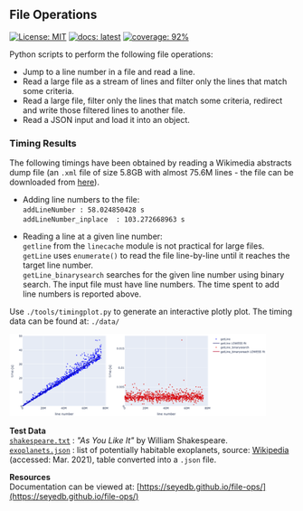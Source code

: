## File Operations
[![License: MIT](https://img.shields.io/badge/License-MIT-yellow.svg)](./LICENSE) [![docs: latest](https://img.shields.io/badge/docs-latest-blue)](https://seyedb.github.io/file-ops/) [![coverage: 92%](https://img.shields.io/badge/coverage-92%25-green)](./tests/)

Python scripts to perform the following file operations:
* Jump to a line number in a file and read a line.
* Read a large file as a stream of lines and filter only the lines that match some criteria.
* Read a large file, filter only the lines that match some criteria, redirect and write those filtered lines to another file.
* Read a JSON input and load it into an object.


### Timing Results
The following timings have been obtained by reading a Wikimedia abstracts dump file (an `.xml` file of size 5.8GB with almost 75.6M lines - the file can be downloaded from [here](https://dumps.wikimedia.org/enwiki/latest/)). 

* Adding line numbers to the file:<br />
`addLineNumber : 58.024850428 s`<br />
`addLineNumber_inplace  : 103.272668963 s`

* Reading a line at a given line number:<br />
`getline` from the `linecache` module is not practical for large files.<br />
`getLine` uses `enumerate()` to read the file line-by-line until it reaches the target line number.<br />
`getLine_binarysearch` searches for the given line number using binary search. The input file must have line numbers. The time spent to add line numbers is reported above.<br />

Use `./tools/timingplot.py` to generate an interactive plotly plot. The timing data can be found at: `./data/`

<img src=./data/timingfig.png width="90%" height="90%">

**Test Data**<br />
[`shakespeare.txt`](./data/shakespeare.txt) : *"As You Like It"* by William Shakespeare.<br />
[`exoplanets.json`](./data/exoplanets.json) : list of potentially habitable exoplanets, source: [Wikipedia](https://en.wikipedia.org/wiki/List_of_potentially_habitable_exoplanets) (accessed: Mar. 2021), table converted into a `.json` file. 

**Resources**<br />
Documentation can be viewed at: [https://seyedb.github.io/file-ops/](https://seyedb.github.io/file-ops/)
